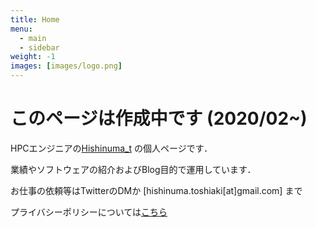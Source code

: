```yaml
---
title: Home
menu:
  - main
  - sidebar
weight: -1
images: [images/logo.png]
---
```


# このページは作成中です (2020/02~)
HPCエンジニアの[Hishinuma\_t][1] の個人ページです．

業績やソフトウェアの紹介およびBlog目的で運用しています．

お仕事の依頼等はTwitterのDMか [hishinuma.toshiaki[at]gmail.com] まで

プライバシーポリシーについては[こちら](about/privacy)

[1]:https://twitter.com/Hishinuma_t
